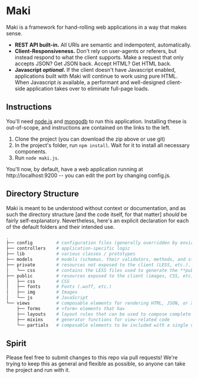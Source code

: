 Maki
==============

Maki is a framework for hand-rolling web applications in a way that makes sense.

- **REST API built-in.**  All URIs are semantic and indempotent, automatically.
- **Client-Responsiveness.**  Don't rely on user-agents or referers, but instead respond to what the client supports.  Make a request that only accepts JSON?  Get JSON back.  Accept HTML?  Get HTML back.
- **Javascript _optional_.**  If the client doesn't have Javascript enabled, applications built with Maki will continue to work using pure HTML.  When Javascript _is_ available, a performant and well-designed client-side application takes over to eliminate full-page loads.

## Instructions
You'll need [node.js](http://nodejs.org) and [mongodb](http://mongodb.org) to run this application.  Installing these is out-of-scope, and instructions are contained on the links to the left.

1. Clone the project (you can download the zip above or use git)
2. In the project's folder, run `npm install`.  Wait for it to install all necessary components.
3. Run `node maki.js`.

You'll now, by default, have a web application running at http://localhost:9200 -- you can edit the port by changing config.js.

## Directory Structure
Maki is meant to be understood without context or documentation, and as such the directory structure [and the code itself, for that matter] _should_ be fairly self-explanatory.  Nevertheless, here's an explicit declaration for each of the default folders and their intended use.
```bash
.
├── config         # configuration files (generally overridden by environment variables)
├── controllers    # application-specific logic
├── lib            # various classes / prototypes
├── models         # models (schemas, their validators, methods, and statics)
├── private        # resources not exposed to the client (LESS, etc.).  This is a 1:1 map of the public folder
│   └── css        # contains the LESS files used to generate the **public** CSS files (currently, autogenerated using asset-rack)
├── public         # resources exposed to the client (images, CSS, etc)
│   ├── css        # CSS
│   ├── fonts      # Fonts (.woff, etc.)
│   ├── img        # Images
│   └── js         # JavaScript
└── views          # composable elements for rendering HTML, JSON, or XML
    ├── forms      # <form> elements that hav
    ├── layouts    # layout rules that can be used to compose complete rendered items
    ├── mixins     # generator functions for view-related code
    └── partials   # composable elements to be included with a single view
```

## Spirit
Please feel free to submit changes to this repo via pull requests!  We're trying to keep this as general and flexible as possible, so anyone can take the project and run with it.
